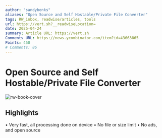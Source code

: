 ```yaml
---
author: "sandybonks"
aliases: "Open Source and Self Hostable/Private File Converter"
tags: RW_inbox, readwise/articles, tools
url: https://vert.sh?__readwiseLocation=
date: 2025-04-24
summary: Article URL: https://vert.sh
Comments URL: https://news.ycombinator.com/item?id=43663865
Points: 450
# Comments: 86
---
```

# Open Source and Self Hostable/Private File Converter

![rw-book-cover](https://news.ycombinator.com/y18.svg)

## Highlights


• Very fast, all processing done on device
 • No file or size limit
 • No ads, and open source [](https://read.readwise.io/read/01jrsva4trqth5ces55zzrpw1q)

